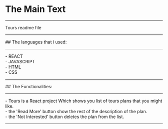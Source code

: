 # The Main Text 
<hr>
Tours readme file
<hr>
## The languages that i used:
<hr>
- REACT <br>
- JAVASCRIPT <br>
- HTML <br>
- CSS <br>
<hr>
## The Functionalities:
<hr>
- Tours is a React project Which shows you list of tours plans that you might like. <br>
- the 'Read More' button show the rest of the description of the plan. <br>
- the 'Not Interested' button deletes the plan from the list. <br>
<hr>
